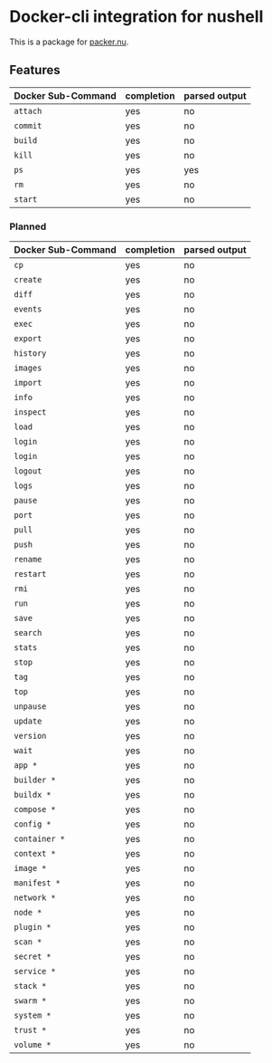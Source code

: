 # Docker-cli integration for nushell

This is a package for [packer.nu][].

## Features

Docker Sub-Command | completion | parsed output
------------------ | ---------- | -------------
`attach`           | yes        | no
`commit`           | yes        | no
`build`            | yes        | no
`kill`             | yes        | no
`ps`               | yes        | yes
`rm`               | yes        | no
`start`            | yes        | no

### Planned

Docker Sub-Command | completion | parsed output
------------------ | ---------- | -------------
`cp`               | yes        | no
`create`           | yes        | no
`diff`             | yes        | no
`events`           | yes        | no
`exec`             | yes        | no
`export`           | yes        | no
`history`          | yes        | no
`images`           | yes        | no
`import`           | yes        | no
`info`             | yes        | no
`inspect`          | yes        | no
`load`             | yes        | no
`login`            | yes        | no
`login`            | yes        | no
`logout`           | yes        | no
`logs`             | yes        | no
`pause`            | yes        | no
`port`             | yes        | no
`pull`             | yes        | no
`push`             | yes        | no
`rename`           | yes        | no
`restart`          | yes        | no
`rmi`              | yes        | no
`run`              | yes        | no
`save`             | yes        | no
`search`           | yes        | no
`stats`            | yes        | no
`stop`             | yes        | no
`tag`              | yes        | no
`top`              | yes        | no
`unpause`          | yes        | no
`update`           | yes        | no
`version`          | yes        | no
`wait`             | yes        | no
`app *`            | yes        | no
`builder *`        | yes        | no
`buildx *`         | yes        | no
`compose *`        | yes        | no
`config *`         | yes        | no
`container *`      | yes        | no
`context *`        | yes        | no
`image *`          | yes        | no
`manifest *`       | yes        | no
`network *`        | yes        | no
`node *`           | yes        | no
`plugin *`         | yes        | no
`scan *`           | yes        | no
`secret *`         | yes        | no
`service *`        | yes        | no
`stack *`          | yes        | no
`swarm *`          | yes        | no
`system *`         | yes        | no
`trust *`          | yes        | no
`volume *`         | yes        | no


[packer.nu]: https://github.com/jan9103/packer.nu
